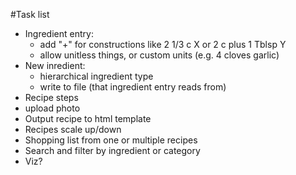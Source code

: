 #Task list

- Ingredient entry:
	- add "+" for constructions like 2 1/3 c X or 2 c plus 1 Tblsp Y
	- allow unitless things, or custom units (e.g. 4 cloves garlic)
- New inredient:
	- hierarchical ingredient type
	- write to file (that ingredient entry reads from)
- Recipe steps
- upload photo
- Output recipe to html template
- Recipes scale up/down
- Shopping list from one or multiple recipes
- Search and filter by ingredient or category
- Viz?